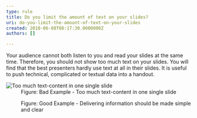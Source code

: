 ```yaml
---
type: rule
title: Do you limit the amount of text on your slides?
uri: do-you-limit-the-amount-of-text-on-your-slides
created: 2010-06-08T08:17:30.0000000Z
authors: []

---
```


 Your audience cannot both listen to you and read your slides at the same time. Therefore, you should not show too much text on your slides. You will find that the best presenters hardly use text at all in their slides. It is useful to push technical, complicated or textual data into a handout.<br> <dl>    <dt><img class="ms-rteCustom-ImageArea" alt="Too much text-content in one single slide" src="/Standards/Communication/RulesToBetterPowerpointPresentations/PublishingImages/BadLessText.jpg"> </dt>
    <dd class="ms-rteCustom-FigureBad">Figure&#58; Bad Example - Too much text-content in one single slide </dd></dl><dl>    <dt><img alt="" class="ms-rteCustom-ImageArea" src="/Standards/Communication/RulesToBetterPowerpointPresentations/PublishingImages/GoodLessText.jpg"> </dt>
    <dd class="ms-rteCustom-FigureGood">Figure&#58; Good Example - Delivering information should be made simple and clear </dd></dl>
